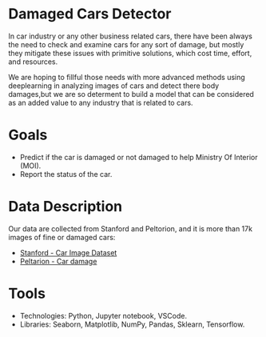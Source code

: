 # Damaged Cars Detector
In car industry or any other business related cars, there have been always the need to check and examine cars for any sort of damage, but mostly they mitigate these issues with primitive solutions, which cost time, effort, and resources. 

We are hoping to fillful those needs with more advanced methods using deeplearning in analyzing images of cars and detect there body damages,but we are so determent to build a model that can be considered as an added value to any industry that is related to cars.

# Goals
* Predict if the car is damaged or not damaged to help Ministry Of Interior (MOI).
* Report the status of the car.

# Data Description
Our data are collected from Stanford and Peltorion, and it is more than 17k images of fine or damaged cars:
 * [Stanford - Car Image Dataset](https://ai.stanford.edu/~jkrause/cars/car_dataset.html)
 * [Peltarion - Car damage](https://peltarion.com/knowledge-center/documentation/terms/dataset-licenses/car-damage)

# Tools
* Technologies: Python, Jupyter notebook, VSCode.
* Libraries: Seaborn, Matplotlib, NumPy, Pandas, Sklearn, Tensorflow.
